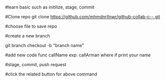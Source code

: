 #learn basic such as initilize, stage, commit

#Clone repo
git clone https://github.com/mhmdnrllnwr/github-collab-c--.git

#choose file to save repo

#create a new branch

git branch checkout -b "branch name"

#add new code func callName exp: callArman where if print your name

#stage, commit, push request

#click the related button for above command 
